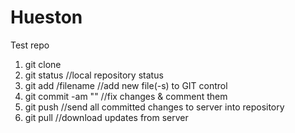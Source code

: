 # Hueston
Test repo
1. git clone <path-to-the-directory>
2. git status //local repository status
3. git add <path-to-file>/filename //add new file(-s) to GIT control
4. git commit -am "<commentary>" //fix changes & comment them
5. git push //send all committed changes to server into repository
6. git pull //download updates from server

